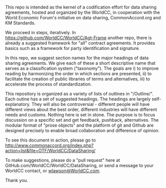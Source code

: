 This repo is intended as the kernel of a codification effort for data sharing agreements, hosted and organized by the WorldCC, in cooperation with the World Economic Forum's initiative on data sharing, CommonAccord.org and KM Standards.<br>

We proceed in steps, iteratively.  In <a href="https://github.com/WorldCC/Agt-Frame">https://github.com/WorldCC/WorldCC/Agt-Frame</a> another repo, there is already a suggested framework for "all" contract agreements.  It provides basics such as a framework for party identification and signature.<br>

In this repo, we suggest section names for the major headings of data sharing agreements.  We give each of these a short descriptive name that serves as a classification system ("taxonomy").  The goals are i) to improve reading by harmonizing the order in which sections are presented, ii) to facilitate the creation of public libraries of terms and alternatives, iii) to accelerate the process of standardization.<br>

This repository is organized as a variety of lists of outlines in  "/Outline/".  Each outine has a set of suggested headings.  The headings are largely self-explanatory.  They will also be controversial - different people will have different views about the best order, different industries will have different needs and customs.  Nothing here is set in stone.  The purpose is to focus discussion on a specific set and get feedback, pushback, alternatives.  The modular format of "prose objects" and the platform of git and Github are designed precisely to enable broad collaboration and difference of opinion. <br>

To see this document in action, please go to <a href="http://www.commonaccord.org/index.php?action=list&file=OTF/WorldCC/DataSharing/">http://www.commonaccord.org/index.php?action=list&file=OTF/WorldCC/DataSharing/</a><br>

To make suggestions, please do a "pull request" here at GitHub.com/WorldCC/WorldCC/DataSharing, or send a message to your WorldCC contact, or wlawson@WorldCC.com.</a>

Thank you.

